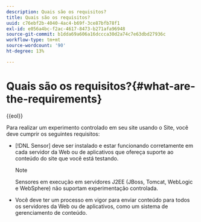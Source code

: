 ```yaml
---
description: Quais são os requisitos?
title: Quais são os requisitos?
uuid: c76ebf2b-4040-4ac4-b69f-3ce87bfb78f1
exl-id: e056a4bc-f2ac-4617-8473-b271afa96948
source-git-commit: b1dda69a606a16dccca30d2a74c7e63dbd27936c
workflow-type: tm+mt
source-wordcount: '90'
ht-degree: 13%

---
```


# Quais são os requisitos?{#what-are-the-requirements}

{{eol}}

Para realizar um experimento controlado em seu site usando o Site, você deve cumprir os seguintes requisitos:

* [!DNL Sensor] deve ser instalado e estar funcionando corretamente em cada servidor da Web ou de aplicativos que ofereça suporte ao conteúdo do site que você está testando.

   >[!NOTE]
   >
   >Sensores em execução em servidores J2EE (JBoss, Tomcat, WebLogic e WebSphere) não suportam experimentação controlada.

* Você deve ter um processo em vigor para enviar conteúdo para todos os servidores da Web ou de aplicativos, como um sistema de gerenciamento de conteúdo.
